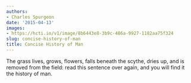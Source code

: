 ```yaml
---
authors:
- Charles Spurgeon
date: '2015-04-13'
images:
- https://hcti.io/v1/image/8b6443e8-3b9c-486a-9927-1182aa75f324
slug: concise-history-of-man
title: Concise History of Man
---
```


The grass lives, grows, flowers, falls beneath the scythe, dries up, and is removed from the field: read this sentence over again, and you will find it the history of man.